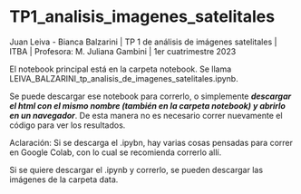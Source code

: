 # TP1_analisis_imagenes_satelitales
Juan Leiva - Bianca Balzarini | TP 1 de análisis de imágenes satelitales | ITBA | Profesora: M. Juliana Gambini | 1er cuatrimestre 2023

El notebook principal está en la carpeta notebook. Se llama LEIVA_BALZARINI_tp_analisis_de_imagenes_satelitales.ipynb.

Se puede descargar ese notebook para correrlo, o simplemente ***descargar el html con el mismo nombre (también en la carpeta notebook) y abrirlo en un navegador***. De esta manera no es necesario correr nuevamente el código para ver los resultados.

Aclaración: Si se descarga el .ipybn, hay varias cosas pensadas para correr en Google Colab, con lo cual se recomienda correrlo allí.

Si se quiere descargar el .ipynb y correrlo, se pueden descargar las imágenes de la carpeta data.